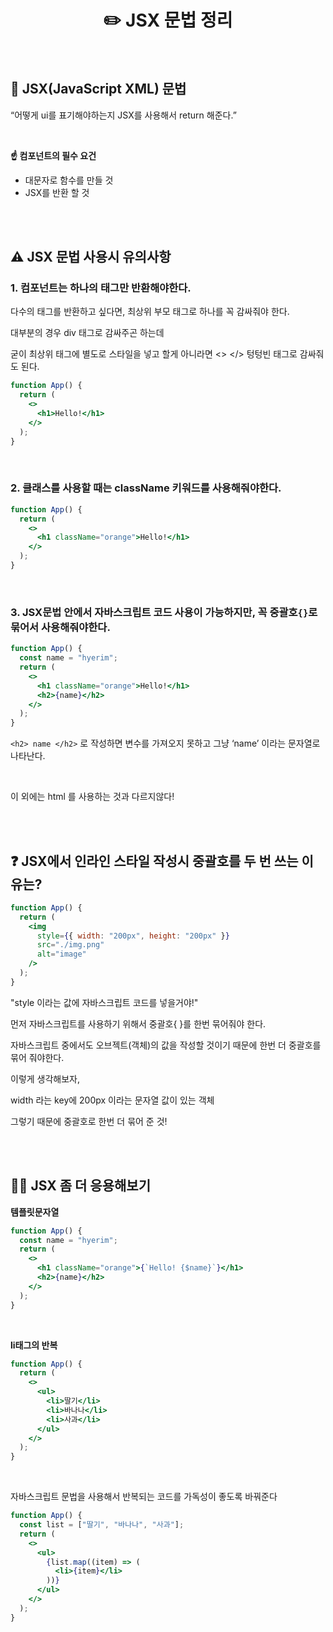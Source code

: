 # <div align="center">✏️ JSX 문법 정리</div>

<br>

## 📌 JSX(JavaScript XML) 문법

“어떻게 ui를 표기해야하는지 JSX를 사용해서 return 해준다.”

<br>

**☝️ 컴포넌트의 필수 요건**

- 대문자로 함수를 만들 것
- JSX를 반환 할 것

<br>
<br>

## ⚠️ JSX 문법 사용시 유의사항

### 1. 컴포넌트는 하나의 태그만 반환해야한다.

다수의 태그를 반환하고 싶다면, 최상위 부모 태그로 하나를 꼭 감싸줘야 한다.

대부분의 경우 div 태그로 감싸주곤 하는데

굳이 최상위 태그에 별도로 스타일을 넣고 할게 아니라면 <> </> 텅텅빈 태그로 감싸줘도 된다.

```jsx
function App() {
  return (
    <>
      <h1>Hello!</h1>
    </>
  );
}
```

<br>

### 2. 클래스를 사용할 때는 className 키워드를 사용해줘야한다.

```jsx
function App() {
  return (
    <>
      <h1 className="orange">Hello!</h1>
    </>
  );
}
```

<br>

### 3. JSX문법 안에서 자바스크립트 코드 사용이 가능하지만, 꼭 중괄호`{}`로 묶어서 사용해줘야한다.

```jsx
function App() {
  const name = "hyerim";
  return (
    <>
      <h1 className="orange">Hello!</h1>
      <h2>{name}</h2>
    </>
  );
}
```

`<h2> name </h2>` 로 작성하면 변수를 가져오지 못하고 그냥 ‘name’ 이라는 문자열로 나타난다.

<br>

이 외에는 html 를 사용하는 것과 다르지않다!

<br>
<br>

## ❓ JSX에서 인라인 스타일 작성시 중괄호를 두 번 쓰는 이유는?

```jsx
function App() {
  return (
    <img
      style={{ width: "200px", height: "200px" }}
      src="./img.png"
      alt="image"
    />
  );
}
```

"style 이라는 값에 자바스크립트 코드를 넣을거야!"

먼저 자바스크립트를 사용하기 위해서 중괄호{ }를 한번 묶어줘야 한다.

자바스크립트 중에서도 오브젝트(객체)의 값을 작성할 것이기 때문에 한번 더 중괄호를 묶어 줘야한다.

이렇게 생각해보자,

width 라는 key에 200px 이라는 문자열 값이 있는 객체

그렇기 때문에 중괄호로 한번 더 묶어 준 것!

<br>
<br>

## 👩‍💻 JSX 좀 더 응용해보기

**템플릿문자열**

```jsx
function App() {
  const name = "hyerim";
  return (
    <>
      <h1 className="orange">{`Hello! {$name}`}</h1>
      <h2>{name}</h2>
    </>
  );
}
```

<br>

**li태그의 반복**

```jsx
function App() {
  return (
    <>
      <ul>
        <li>딸기</li>
        <li>바나나</li>
        <li>사과</li>
      </ul>
    </>
  );
}
```

<br>

자바스크립트 문법을 사용해서 반복되는 코드를 가독성이 좋도록 바꿔준다

```jsx
function App() {
  const list = ["딸기", "바나나", "사과"];
  return (
    <>
      <ul>
        {list.map((item) => (
          <li>{item}</li>
        ))}
      </ul>
    </>
  );
}
```
